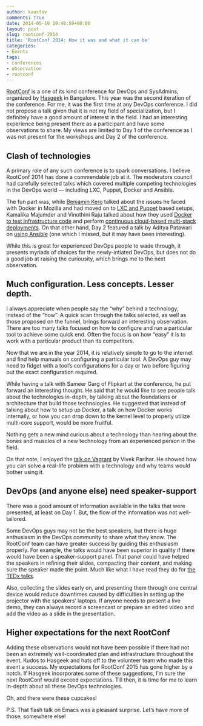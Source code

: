 ```yaml
---
author: kaustav
comments: true
date: 2014-05-19 19:48:59+00:00
layout: post
slug: rootconf-2014
title: 'RootConf 2014: How it was and what it can be'
categories:
- Events
tags:
- conferences
- observation
- rootconf
---
```


[RootConf](https://rootconf.in) is a one of its kind conference for DevOps and SysAdmins, organized by [Hasgeek](https://hasgeek.com) in Bangalore. This year was the second iteration of the conference. For me, it was the first time at any DevOps conference. I did not propose a talk given that it is not my field of specialization, but I definitely have a good amount of interest in the field. I had an interesting experience being present there as a participant and have some observations to share. My views are limited to Day 1 of the conference as I was not present for the workshops and Day 2 of the conference.<!-- more -->



## Clash of technologies



A primary role of any such conference is to spark conversations. I believe RootConf 2014 has done a commendable job at it. The moderators council had carefully selected talks which covered multiple competing technologies in the DevOps world — including LXC, Puppet, Docker and Ansible.

The fun part was, while [Benjamin Kero](https://twitter.com/bkero) talked about the issues he faced with Docker in Mozilla and had moved on to [LXC and Puppet](https://rootconf.in/2014/conference#1108-quick-prototyping-with-lxc-and-puppet) based setups, Kamalika Majumder and Vinothini Raju talked about how they used [Docker to test infrastructure code](https://rootconf.in/2014/conference#1045-testing-infrastructure-code-using-test-kitchen-doc) and perform [continuous cloud-based multi-stack deployments](https://rootconf.in/2014/conference#1039-continuous-multi-stack-deployments-on-cloud-using-). On that other hand, Day 2 featured a talk by Aditya Patawari on [using Ansible](https://rootconf.in/2014/conference#1041-building-orchestration-and-configuration-with-ansi) (one which I missed, but it may have been interesting).

While this is great for experienced DevOps people to wade through, it presents myriads of choices for the newly-intiated DevOps, but does not do a good job at raising the curiousity, which brings me to the next observation.



## Much configuration. Less concepts. Lesser depth.



I always appreciate when people say the “why” behind a technology, instead of the “how”. A quick scan through the talks selected, as well as those proposed on the funnel, brings forward an interesting observation. There are too many talks focused on how to configure and run a particular tool to achieve some quick end. Often the focus is on how “easy” it is to work with a particular product than its competitors.

Now that we are in the year 2014, it is relatively simple to go to the internet and find help manuals on configuring a particular tool. A DevOps guy may need to fidget with a tool’s configurations for a day or two before figuring out the exact configuration required.

While having a talk with Sameer Garg of Flipkart at the conference, he put forward an interesting thought. He said that he would like to see people talk about the technologies in-depth, by talking about the foundations or architecture that build those technologies. He suggested that instead of talking about how to setup up Docker, a talk on how Docker works internally, or how you can drop down to the kernel level to properly utilize multi-core support, would be more fruitful.

Nothing gets a new mind curious about a technology than hearing about the bones and muscles of a new technology from an experienced person in the field.

On that note, I enjoyed the [talk on Vagrant](https://rootconf.in/2014/conference#1042-how-fast-can-you-onboard-a-new-team-member) by Vivek Parihar. He showed how you can solve a real-life problem with a technology and why teams would bother using it.



## DevOps (and anyone else) need speaker-support



There was a good amount of information available in the talks that were presented, at least on Day 1. But, the flow of the information was not well-tailored.

Some DevOps guys may not be the best speakers, but there is huge enthusiasm in the DevOps community to share what they know. The RootConf team can have greater success by guiding this enthusiasm properly. For example, the talks would have been superior in quality if there would have been a speaker-support panel. That panel could have helped the speakers in refining their slides, compacting their content, and making sure the speaker made the point. Much like what I have read they do for [the TEDx talks](http://christianheilmann.com/2014/05/13/thank-you-tedx-thessaloniki/).

Also, collecting the slides early on, and presenting them through one central device would reduce downtimes caused by difficulties in setting up the projector with the speakers’ laptops. If anyone needs to present a live demo, they can always record a screencast or prepare an edited video and add the video as a slide in the presentation.



## Higher expectations for the next RootConf



Adding these observations would not have been possible if there had not been an extremely well-coordinated plan and infrastructure throughout the event. Kudos to Hasgeek and hats off to the volunteer team who made this event a success. My expectations for RootConf 2015 has gone higher by a notch. If Hasgeek incorporates some of these suggestions, I’m sure the next RootConf would exceed expectations. Till then, it is time for me to learn in-depth about all these DevOps technologies.

Oh, and there were these cupcakes!

P.S. That flash talk on Emacs was a pleasant surprise. Let’s have more of those, somewhere else!
